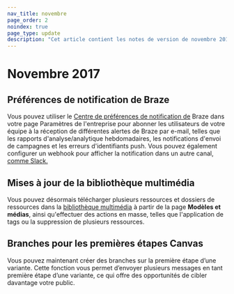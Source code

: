 ```yaml
---
nav_title: novembre
page_order: 2
noindex: true
page_type: update
description: "Cet article contient les notes de version de novembre 2017."
---
```


# Novembre 2017

## Préférences de notification de Braze

Vous pouvez utiliser le [Centre de préférences de notification de]({{site.baseurl}}/user_guide/onboarding/platform_administrative_features/#notification-preferences) Braze dans votre page Paramètres de l'entreprise pour abonner les utilisateurs de votre équipe à la réception de différentes alertes de Braze par e-mail, telles que les rapports d'analyse/analytique hebdomadaires, les notifications d'envoi de campagnes et les erreurs d'identifiants push. Vous pouvez également configurer un webhook pour afficher la notification dans un autre canal, [comme Slack.]({{site.baseurl}}/user_guide/onboarding/platform_administrative_features/#slack-incoming-webhook-integration)

## Mises à jour de la bibliothèque multimédia

Vous pouvez désormais télécharger plusieurs ressources et dossiers de ressources dans la [bibliothèque multimédia]({{site.baseurl}}/user_guide/engagement_tools/templates_and_media/media_library/#media-library) à partir de la page **Modèles et médias**, ainsi qu'effectuer des actions en masse, telles que l'application de tags ou la suppression de plusieurs ressources.

## Branches pour les premières étapes Canvas

Vous pouvez maintenant créer des branches sur la première étape d’une variante. Cette fonction vous permet d’envoyer plusieurs messages en tant première étape d’une variante, ce qui offre des opportunités de cibler davantage votre public.


